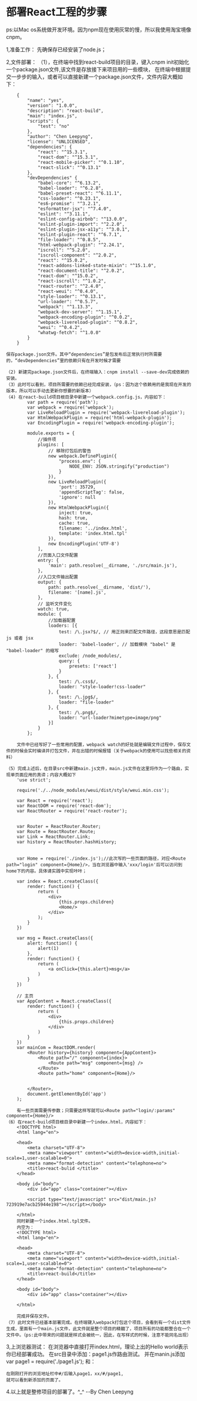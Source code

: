 # 部署React工程的步骤
ps:以Mac os系统做开发环境。因为npm现在使用灰常的慢，所以我使用淘宝境像cnpm。

1,准备工作：
	 先确保存已经安装了node.js；
	 
2,文件部署：
	（1），在终端中找到react-build项目的目录，键入cnpm init初始化一个package.json文件,该文件是存放接下来项目用的一些模块，
	在终端中根据提交一步步的输入，或者可以直接新建一个package.json文件，文件内容大概如下：

		{
		    "name": "yes",
		    "version": "1.0.0",
		    "description": "react-build",
		    "main": "index.js",
		    "scripts": {
		        "test": "no"
		    },
		    "author": "Chen Leepyng",
		    "license": "UNLICENSED",
		    "dependencies": {
		        "react": "^15.3.1",
		        "react-dom": "^15.3.1",
		        "react-mobile-picker": "^0.1.10",
		        "react-slick": "^0.13.1"
		    },
		    "devDependencies" {
		        "babel-core": "^6.13.2",
		        "babel-loader": "^6.2.8",
		        "babel-preset-react": "^6.11.1",
		        "css-loader": "^0.23.1",
		        "es6-promise": "^3.2.1",
		        "esformatter-jsx": "^7.4.0",
		        "eslint": "^3.11.1",
		        "eslint-config-airbnb": "^13.0.0",
		        "eslint-plugin-import": "^2.2.0",
		        "eslint-plugin-jsx-a11y": "^3.0.1",
		        "eslint-plugin-react": "^6.7.1",
		        "file-loader": "^0.8.5",
		        "html-webpack-plugin": "^2.24.1",
		        "iscroll": "^5.2.0",
		        "iscroll-component": "^2.0.2",
		        "react": "^15.0.2",
		        "react-addons-linked-state-mixin": "^15.1.0",
		        "react-document-title": "^2.0.2",
		        "react-dom": "^15.0.2",
		        "react-iscroll": "^1.0.2",
		        "react-router": "^2.4.0",
		        "react-weui": "^0.4.0",
		        "style-loader": "^0.13.1",
		        "url-loader": "^0.5.7",
		        "webpack": "^1.13.3",
		        "webpack-dev-server": "^1.15.1",
		        "webpack-encoding-plugin": "^0.0.2",
		        "webpack-livereload-plugin": "^0.8.2",
		        "weui": "^0.4.2",
		        "whatwg-fetch": "^1.0.0"
		    }
		}

	保存package.json文件。其中“dependencies”是包发布后正常执行时所需要的，“devDependencies”里的依赖只有在开发时候才需要

	（2) 新建完package.json文件后，在终端输入：cnpm install --save-dev完成依赖的安装。
	（3）此时可以看到，项目所需要的依赖已经完成安装，（ps：因为这个依赖用的是我现在开发的版本，所以可以手动去更新你想要的新版本）
	（4) 在react-build项目根目录中新建一个webpack.config.js，内容如下：
			var path = require('path');
			var webpack = require('webpack');
			var LiveReloadPlugin = require('webpack-livereload-plugin');
			var HtmlWebpackPlugin = require('html-webpack-plugin');
			var EncodingPlugin = require('webpack-encoding-plugin');

			module.exports = {
			    //插件项
			    plugins: [
			        // 移除打包后的警告
			        new webpack.DefinePlugin({
			            "process.env": {
			                NODE_ENV: JSON.stringify("production")
			            }
			        }),
			        new LiveReloadPlugin({
			            'port': 35729,
			            'appendScriptTag': false,
			            'ignore': null
			        }),
			        new HtmlWebpackPlugin({
			            inject: true,
			            hash: true,
			            cache: true,
			            filename: '../index.html',
			            template: 'index.html.tpl'
			        }),
			        new EncodingPlugin('UTF-8')
			    ],
			    //页面入口文件配置
			    entry: {
			        'main': path.resolve(__dirname, './src/main.js'),
			    },
			    //入口文件输出配置
			    output: {
			        path: path.resolve(__dirname, 'dist/'),
			        filename: '[name].js',
			    },
			    // 监听文件变化
			    watch: true,
			    module: {
			        //加载器配置
			        loaders: [{
			            test: /\.jsx?$/, // 用正则来匹配文件路径，这段意思是匹配 js 或者 jsx
			            loader: 'babel-loader', // 加载模块 "babel" 是 "babel-loader" 的缩写
			            exclude: /node_modules/,
			            query: {
			                presets: ['react']
			            }
			        }, {
			            test: /\.css$/,
			            loader: "style-loader!css-loader"
			        }, {
			            test: /\.jpg$/,
			            loader: "file-loader"
			        }, {
			            test: /\.png$/,
			            loader: "url-loader?mimetype=image/png"
			        }]
			    }
			};

		文件中已经写好了一些常用的配置，webpack watch的好处就是编辑文件过程中，保存文件的时候会实时编译并打包文件，并在出错的时候报错（关于webpack的使用可以找些相关的资料）

	（5）完成上述后，在目录src中新建main.js文件，main.js文件在这里将作为一个路由，实现单页面应用的真谛；内容大概如下
		'use strict';

		require('./../node_modules/weui/dist/style/weui.min.css');

		var React = require('react');
		var ReactDOM = require('react-dom');
		var ReactRouter = require('react-router');


		var Router = ReactRouter.Router;
		var Route = ReactRouter.Route;
		var Link = ReactRouter.Link;
		var history = ReactRouter.hashHistory;


		var Home = require('./index.js');//此次写的一些页面的路径，对应<Route path="login" component={Home}/>，当在浏览器中输入'xxx/login'后可以访问到home下的内容。具体请实践中实现咔咔；
	
		var index = React.createClass({
		    render: function() {
		        return (
		            <div>
		                {this.props.children}
		                <Home/>
		            </div>
		        );
		    }
		})
		 
		var msg = React.createClass({
		    alert: function() {
		        alert(1)
		    },
		    render: function() {
		        return (
		            <a onClick={this.alert}>msg</a>
		        )
		    }
		})

		// 主页
		var AppContent = React.createClass({
		    render: function() {
		        return (
		            <div>
		                {this.props.children}
		            </div>
		        )
		    }
		})
		var mainCom = ReactDOM.render(
		    <Router history={history} component={AppContent}>
		        <Route path="/" component={index}>
		            <Route path="msg" component={msg} />
		        </Route>
		        <Route path="home" component={Home}/>
		      
		        
		    </Router>,
		    document.getElementById('app')
		);
		
		有一些页面需要传参数；只需要这样写就可以<Route path="login/:params" component={Home}/>  
	（6）在react-build项目根目录中新建一个index.html，内容如下：
		<!DOCTYPE html>
		<html lang="en">

		<head>
		    <meta charset="UTF-8">
		    <meta name="viewport" content="width=device-width,initial-scale=1,user-scalable=0">
		    <meta name="format-detection" content="telephone=no">
		    <title>react-bulid </title>
		</head>

		<body id="body">
		    <div id="app" class="container"></div>
		    
			<script type="text/javascript" src="dist/main.js?723919e7acb25944e198"></script></body>

		</html>
		同时新建一个index.html.tpl文件。
		内空为：
		<!DOCTYPE html>
		<html lang="en">

		<head>
		    <meta charset="UTF-8">
		    <meta name="viewport" content="width=device-width,initial-scale=1,user-scalable=0">
		    <meta name="format-detection" content="telephone=no">
		    <title>react-build</title>
		</head>

		<body id="body">
		    <div id="app" class="container"></div>

		</html>

		完成并保存文件。
	（7）此时文件已经基本部署完成。在终端键入webpack打包这个项目，会看到有一个dist文件生成，里面有一个main.js文件，此文件就是整个项目的精髓了，项目所有的功能都整合在一个文件中。（ps:此中带来的问题就是样式会被统一，因此，在写样式的时候，注意不能同名出现）


3,上浏览器测试：
	在浏览器中直接打开index.html，理论上出的Hello world表示你已经部署成功。
	在src目录中添加：page1.js作路由测试。
	并在manin.js添加
	var page1 = require('./page1.js');
	和：
	 <Route path="page1" component={Page1}/>

	在刚刚打开的浏览地址栏中#/后输入page1，xx/#/page1,
	就可以看到新添加的页面了。

4.以上就是整修项目的部署了。^_^ --By Chen Leepyng



















